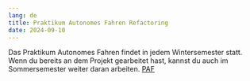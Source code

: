 ```yaml
---
lang: de
title: Praktikum Autonomes Fahren Refactoring
date: 2024-09-10
---
```

Das Praktikum Autonomes Fahren findet in jedem Wintersemester statt. Wenn du bereits an dem Projekt gearbeitet hast, kannst du auch im Sommersemester weiter daran arbeiten. [PAF](https://github.com/una-auxme/paf23)

